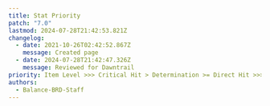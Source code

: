 ```yaml
---
title: Stat Priority
patch: "7.0"
lastmod: 2024-07-28T21:42:53.821Z
changelog:
  - date: 2021-10-26T02:42:52.867Z
    message: Created page
  - date: 2024-07-28T21:42:47.326Z
    message: Reviewed for Dawntrail
priority: Item Level >>> Critical Hit > Determination >= Direct Hit >>>> Skill Speed
authors:
  - Balance-BRD-Staff
---
```

